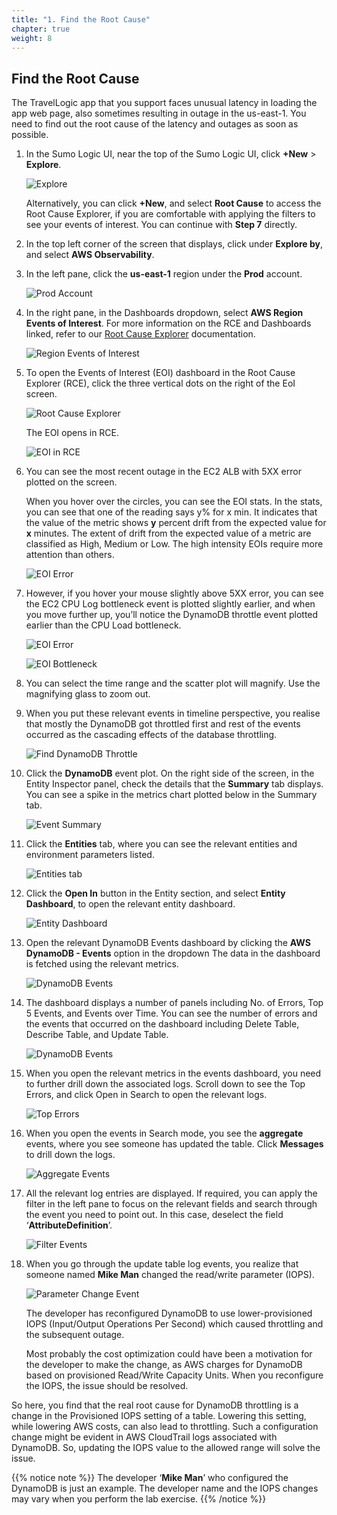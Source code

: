 ```yaml
---
title: "1. Find the Root Cause"
chapter: true
weight: 8
---
```


## Find the Root Cause

The TravelLogic app that you support faces unusual latency in loading the app web page, also sometimes resulting in outage in the us-east-1. You need to find out the root cause of the latency and outages as soon as possible.

1. In the Sumo Logic UI, near the top of the Sumo Logic UI, click **+New** > **Explore**.

    ![Explore](/images/lab-monitoring/lab1-explore.png)

    Alternatively, you can click **+New**, and select **Root Cause** to access the Root Cause Explorer, if you are comfortable with applying the filters to see your events of interest. You can continue with **Step 7** directly.

1. In the top left corner of the screen that displays, click under **Explore by**, and select **AWS Observability**.
1. In the left pane, click the **us-east-1** region under the **Prod** account.

    ![Prod Account](/images/lab-monitoring/lab1-prod.png)

1. In the right pane, in the Dashboards dropdown, select **AWS Region Events of Interest**. For more information on the RCE and Dashboards linked, refer to our [Root Cause Explorer](https://help.sumologic.com/Observability_Solution/Root_Cause_Explorer) documentation. 

    ![Region Events of Interest](/images/lab-monitoring/lab1-regionevent-interest.png)

1. To open the Events of Interest (EOI) dashboard in the Root Cause Explorer (RCE), click the three vertical dots on the right of the EoI screen. 

    ![Root Cause Explorer](/images/lab-monitoring/lab1-open-rce.png)

    The EOI opens in RCE.

    ![EOI in RCE](/images/lab-monitoring/lab1-eoi-rce.png)

1. You can see the most recent outage in the EC2 ALB with 5XX error plotted on the screen.

    When you hover over the circles, you can see the EOI stats. In the stats, you can see that one of the reading says y% for x min. It indicates that the value of the metric shows **y** percent drift from the expected value for **x** minutes. The extent of drift from the expected value of a metric are classified as High, Medium or Low. The high intensity EOIs require more attention than others.

    ![EOI Error](/images/lab-monitoring/lab1-eoi-error.png)

1. However, if you hover your mouse slightly above 5XX error, you can see the EC2 CPU Log bottleneck event is plotted slightly earlier, and when you move further up, you’ll notice the DynamoDB throttle event plotted earlier than the CPU Load bottleneck. 

    ![EOI Error](/images/lab-monitoring/lab1-eoi-error.png)

    ![EOI Bottleneck](/images/lab-monitoring/lab1-eoi-bottleneck.png)

1. You can select the time range and the scatter plot will magnify. Use the magnifying glass to zoom out.
1. When you put these relevant events in timeline perspective, you realise that mostly the DynamoDB got throttled first and rest of the events occurred as the cascading effects of the database throttling.

    ![Find DynamoDB Throttle](/images/lab-monitoring/lab1-find-throttle.png)

1. Click the **DynamoDB** event plot. On the right side of the screen, in the Entity Inspector panel, check the details that the **Summary** tab displays. You can see a spike in the metrics chart plotted below in the Summary tab.

    ![Event Summary](/images/lab-monitoring/lab1-rce-summary.png)

1. Click the **Entities** tab, where you can see the relevant entities and environment parameters listed.

    ![Entities tab](/images/lab-monitoring/lab1-rce-entities.png)

1. Click the **Open In** button in the Entity section, and select **Entity Dashboard**, to open the relevant entity dashboard.

    ![Entity Dashboard](/images/lab-monitoring/lab1-entity-dashboard.png)

1. Open the relevant DynamoDB Events dashboard by clicking the **AWS DynamoDB - Events** option in the dropdown The data in the dashboard is fetched using the relevant metrics.

    ![DynamoDB Events](/images/lab-monitoring/lab1-dynamodb-events.png)

1. The dashboard displays a number of panels including No. of Errors, Top 5 Events, and Events over Time. You can see the number of errors and the events that occurred on the dashboard including Delete Table, Describe Table, and Update Table.

    ![DynamoDB Events](/images/lab-monitoring/lab1-dynamodb-events2.png)

1. When you open the relevant metrics in the events dashboard, you need to further drill down the associated logs. Scroll down to see the Top Errors, and click Open in Search to open the relevant logs.

    ![Top Errors](/images/lab-monitoring/lab1-dynamodb-toperrors.png)

1. When you open the events in Search mode, you see the **aggregate** events, where you see someone has updated the table. Click **Messages** to drill down the logs.

    ![Aggregate Events](/images/lab-monitoring/lab1-aggregate-events.png)

1. All the relevant log entries are displayed. If required, you can apply the filter in the left pane to focus on the relevant fields and search through the event you need to point out. In this case, deselect the field ‘**AttributeDefinition**’.

    ![Filter Events](/images/lab-monitoring/lab1-filter-events.png)

1. When you go through the update table log events, you realize that someone named **Mike Man** changed the read/write parameter (IOPS).  

    ![Parameter Change Event](/images/lab-monitoring/lab1-event-readwrite.png)

    The developer has reconfigured DynamoDB to use lower-provisioned IOPS (Input/Output Operations Per Second) which caused throttling and the subsequent outage.

    Most probably the cost optimization could have been a motivation for the developer to make the change, as AWS charges for DynamoDB based on provisioned Read/Write Capacity Units. When you reconfigure the IOPS, the issue should be resolved.

So here, you find that the real root cause for DynamoDB throttling is a change in the Provisioned IOPS setting of a table. Lowering this setting, while lowering AWS costs, can also lead to throttling. Such a configuration change might be evident in AWS CloudTrail logs associated with DynamoDB. So, updating the IOPS value to the allowed range will solve the issue.

{{% notice note %}}
The developer ‘**Mike Man**’ who configured the DynamoDB is just an example. The developer name and the IOPS changes may vary when you perform the lab exercise. 
{{% /notice %}}
